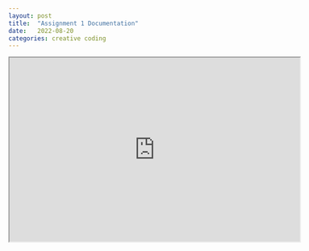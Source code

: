 ```yaml
---
layout: post
title:  "Assignment 1 Documentation"
date:   2022-08-20
categories: creative coding
---
```


<div align ="center">
  <iframe width="576" height="366" src="https://editor.p5js.org/reilivia/full/v-ln9OeoB"></iframe>
</div>
<br>


